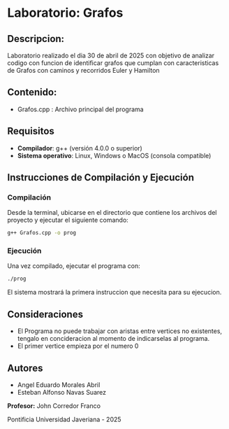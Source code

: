 # Laboratorio: Grafos

## Descripcion:

Laboratorio realizado el dia 30 de abril de 2025 con objetivo de analizar codigo con funcion de identificar grafos que cumplan con caracteristicas de Grafos con caminos y recorridos Euler y Hamilton

## Contenido:

- Grafos.cpp : Archivo principal del programa

## Requisitos

- **Compilador**: g++ (versión 4.0.0 o superior)
- **Sistema operativo**: Linux, Windows o MacOS (consola compatible)

## Instrucciones de Compilación y Ejecución

### Compilación

Desde la terminal, ubicarse en el directorio que contiene los archivos del proyecto y ejecutar el siguiente comando:

```bash
g++ Grafos.cpp -o prog
```

### Ejecución

Una vez compilado, ejecutar el programa con:

```bash
./prog
```

El sistema mostrará la primera instruccion que necesita para su ejecucion.

## Consideraciones

- El Programa no puede trabajar con aristas entre vertices no existentes, tengalo en concideracion al momento de indicarselas al programa.
- El primer vertice empieza por el numero 0

## Autores

- Angel Eduardo Morales Abril
- Esteban Alfonso Navas Suarez

**Profesor:** John Corredor Franco

Pontificia Universidad Javeriana - 2025
